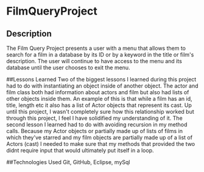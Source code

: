 # FilmQueryProject

## Description
The Film Query Project presents a user with a menu that allows them to search for a film in a database by its ID or by a keyword in the title or film's description. The user will continue to have access to the menu and its database until the user chooses to exit the menu.

##Lessons Learned
Two of the biggest lessons I learned during this project had to do with instantiating an object inside of another object. The actor and film class both had information about actors and film but also had lists of other objects inside them. An example of this is that while a film has an id, title, length etc it also has a list of Actor objects that represent its cast. Up until this project, I wasn't completely sure how this relationship worked but through this project, I feel I have solidified my understanding of it.
The second lesson I learned had to do with avoiding recursion in my method calls. Because my Actor objects or partially made up of lists of films in which they've starred and my film objects are partially made up of a list of Actors (cast) I needed to make sure that my methods that provided the two didnt require input that would ultimately put itself in a loop.

##Technologies Used
Git, GitHub, Eclipse, mySql

